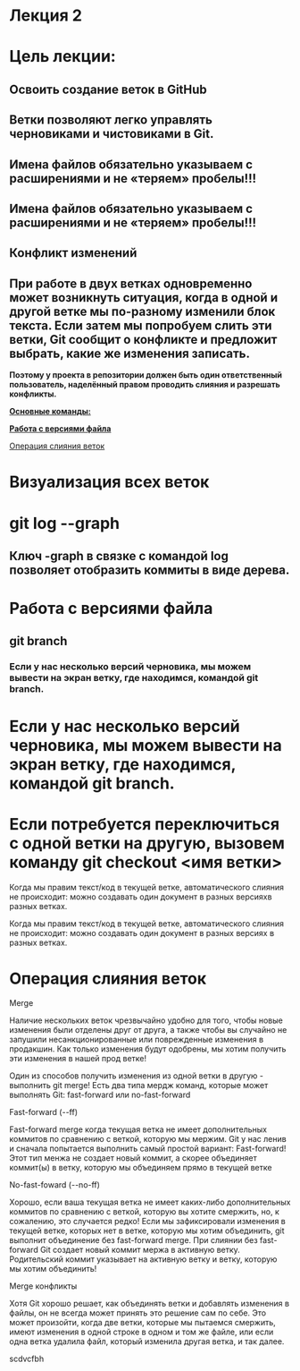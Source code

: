 # Лекция 2

# Цель лекции:

## Освоить создание веток в GitHub

## **Ветки позволяют легко управлять черновиками и чистовиками в Git.**

## **Имена файлов обязательно указываем  с расширениями и не «теряем» пробелы!!!**

## **Имена файлов обязательно указываем  с расширениями и не «теряем» пробелы!!!**

## Конфликт изменений

## При работе в двух ветках одновременно может возникнуть ситуация, когда в одной и другой ветке мы по-разному изменили блок текста. Если затем мы попробуем слить эти ветки, Git сообщит о конфликте и предложит выбрать, какие же изменения записать.

**Поэтому у проекта в репозитории должен быть один ответственный пользователь, наделённый правом проводить слияния и разрешать конфликты.**

[**Основные команды:**](https://www.notion.so/7042cbcd508a4efb96e3d6bb5d478492)

[**Работа с версиями файла**](https://www.notion.so/0d8dc01a7b6d41eaa72660d63b486f6b)

[Операция слияния веток](https://www.notion.so/fc7243f212a94e5ab361d853c619218b)


# Визуализация всех веток

# git log --graph 
## Ключ -graph в связке с командой log позволяет отобразить коммиты в виде дерева.


# **Работа с версиями файла**

## git branch

### Если у нас несколько версий черновика, мы можем вывести на экран ветку, где находимся, командой git branch.

# Если у нас несколько версий черновика, мы можем вывести на экран ветку, где находимся, командой git branch.

# **Если потребуется переключиться с одной ветки на другую, вызовем команду git checkout <имя ветки>**

Когда мы правим текст/код в текущей ветке, автоматического слияния не происходит: можно создавать один документ в разных версияхв разных ветках.

Когда мы правим текст/код в текущей ветке, автоматического слияния не происходит: можно создавать один документ в разных версиях в разных ветках.


# Операция слияния веток

Merge

Наличие нескольких веток чрезвычайно удобно для того, чтобы новые изменения были отделены друг от друга, а также чтобы вы случайно не запушили несанкционированные или поврежденные изменения в продакшин. Как только изменения будут одобрены, мы хотим получить эти изменения в нашей прод ветке!

Один из способов получить изменения из одной ветки в другую - выполнить git merge! Есть два типа мердж команд, которые может выполнять Git: fast-forward или no-fast-forward

Fast-forward (--ff)

Fast-forward merge когда текущая ветка не имеет дополнительных коммитов по сравнению с веткой, которую мы мержим. Git у нас ленив и сначала попытается выполнить самый простой вариант: Fast-forward! Этот тип менжа не создает новый коммит, а скорее объединяет коммит(ы) в ветку, которую мы объединяем прямо в текущей ветке

No-fast-foward (--no-ff)

Хорошо, если ваша текущая ветка не имеет каких-либо дополнительных коммитов по сравнению с веткой, которую вы хотите смержить, но, к сожалению, это случается редко! Если мы зафиксировали изменения в текущей ветке, которых нет в ветке, которую мы хотим объединить, git выполнит объединение без fast-forward merge. При слиянии без fast-forward Git создает новый коммит мержа в активную ветку. Родительский коммит указывает на активную ветку и ветку, которую мы хотим объединить!

Merge конфликты

Хотя Git хорошо решает, как объединять ветки и добавлять изменения в файлы, он не всегда может принять это решение сам по себе. Это может произойти, когда две ветки, которые мы пытаемся смержить, имеют изменения в одной строке в одном и том же файле, или если одна ветка удалила файл, который изменила другая ветка, и так далее.


scdvcfbh
